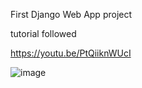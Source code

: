 First Django Web App project

tutorial followed

https://youtu.be/PtQiiknWUcI

![image](https://github.com/user-attachments/assets/7ed52062-f45e-4ae3-8ddf-6ab01d2e1f7c)


